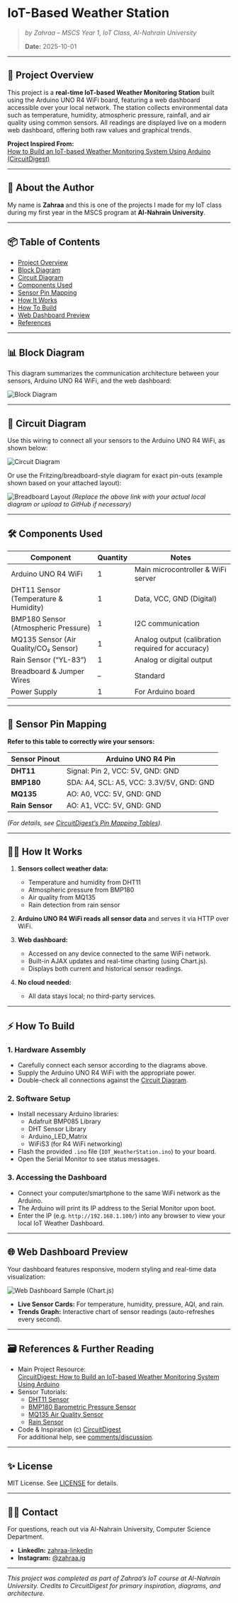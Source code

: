 # IoT-Based Weather Station
> *by Zahraa – MSCS Year 1, IoT Class, Al-Nahrain University*
> 
> **Date:** 2025-10-01

---

## 📡 Project Overview

This project is a **real-time IoT-based Weather Monitoring Station** built using the Arduino UNO R4 WiFi board, featuring a web dashboard accessible over your local network. The station collects environmental data such as temperature, humidity, atmospheric pressure, rainfall, and air quality using common sensors. All readings are displayed live on a modern web dashboard, offering both raw values and graphical trends.

**Project Inspired From:**  
[How to Build an IoT-based Weather Monitoring System Using Arduino (CircuitDigest)](https://circuitdigest.com/microcontroller-projects/how-to-build-an-iot-based-weather-monitoring-system-using-arduino)

---

## 🏫 About the Author

My name is **Zahraa** and this is one of the projects I made for my IoT class during my first year in the MSCS program at **Al-Nahrain University**.

---

## 📦 Table of Contents

- [Project Overview](#project-overview)
- [Block Diagram](#block-diagram)
- [Circuit Diagram](#circuit-diagram)
- [Components Used](#components-used)
- [Sensor Pin Mapping](#sensor-pin-mapping)
- [How It Works](#how-it-works)
- [How To Build](#how-to-build)
- [Web Dashboard Preview](#web-dashboard-preview)
- [References](#references)

---

## 📊 Block Diagram

This diagram summarizes the communication architecture between your sensors, Arduino UNO R4 WiFi, and the web dashboard:

![Block Diagram](https://circuitdigest.com/sites/default/files/inlineimages/iot-weather-monitoring-system-using-arduino-uno-block-diagram.png)

---

## 🔌 Circuit Diagram

Use this wiring to connect all your sensors to the Arduino UNO R4 WiFi, as shown below:

![Circuit Diagram](https://circuitdigest.com/sites/default/files/inlineimages/iot-weather-monitoring-system-using-arduino-circuit-diagram.png)

Or use the Fritzing/breadboard-style diagram for exact pin-outs (example shown based on your attached layout):

![Breadboard Layout](https://user-images.githubusercontent.com/yourusername/image/breadboard_layout.png)
*(Replace the above link with your actual local diagram or upload to GitHub if necessary)*

---

## 🛠️ Components Used

| Component                                | Quantity | Notes                                             |
|-------------------------------------------|----------|---------------------------------------------------|
| Arduino UNO R4 WiFi                      | 1        | Main microcontroller & WiFi server                |
| DHT11 Sensor (Temperature & Humidity)     | 1        | Data, VCC, GND (Digital)                          |
| BMP180 Sensor (Atmospheric Pressure)      | 1        | I2C communication                                 |
| MQ135 Sensor (Air Quality/CO₂ Sensor)     | 1        | Analog output (calibration required for accuracy) |
| Rain Sensor (“YL-83”)                     | 1        | Analog or digital output                          |
| Breadboard & Jumper Wires                 | –        | Standard                                            |
| Power Supply                              | 1        | For Arduino board                                 |

---

## 📍 Sensor Pin Mapping

**Refer to this table to correctly wire your sensors:**

| Sensor Pinout       | Arduino UNO R4 Pin                |
|---------------------|-----------------------------------|
| **DHT11**           | Signal: Pin 2, VCC: 5V, GND: GND  |
| **BMP180**          | SDA: A4, SCL: A5, VCC: 3.3V/5V, GND: GND |
| **MQ135**           | AO: A0, VCC: 5V, GND: GND         |
| **Rain Sensor**     | AO: A1, VCC: 5V, GND: GND         |

*(For details, see [CircuitDigest’s Pin Mapping Tables](https://circuitdigest.com/microcontroller-projects/how-to-build-an-iot-based-weather-monitoring-system-using-arduino#hardware-pinout)).*

---

## 🧑‍💻 How It Works

1. **Sensors collect weather data:**  
   - Temperature and humidity from DHT11  
   - Atmospheric pressure from BMP180  
   - Air quality from MQ135  
   - Rain detection from rain sensor

2. **Arduino UNO R4 WiFi reads all sensor data** and serves it via HTTP over WiFi.

3. **Web dashboard:**  
   - Accessed on any device connected to the same WiFi network.
   - Built-in AJAX updates and real-time charting (using Chart.js).
   - Displays both current and historical sensor readings.

4. **No cloud needed:**  
   - All data stays local; no third-party services.

---

## ⚡ How To Build

### 1. Hardware Assembly

- Carefully connect each sensor according to the diagrams above.
- Supply the Arduino UNO R4 WiFi with the appropriate power.
- Double-check all connections against the [Circuit Diagram](#circuit-diagram).

### 2. Software Setup

- Install necessary Arduino libraries:
  - Adafruit BMP085 Library
  - DHT Sensor Library
  - Arduino_LED_Matrix
  - WiFiS3 (for R4 WiFi networking)
- Flash the provided `.ino` file (`IOT_WeatherStation.ino`) to your board.
- Open the Serial Monitor to see status messages.

### 3. Accessing the Dashboard

- Connect your computer/smartphone to the same WiFi network as the Arduino.
- The Arduino will print its IP address to the Serial Monitor upon boot.
- Enter the IP (e.g. `http://192.168.1.100/`) into any browser to view your local IoT Weather Dashboard.

---

## 🌐 Web Dashboard Preview

Your dashboard features responsive, modern styling and real-time data visualization:

![Web Dashboard Sample (Chart.js)](https://circuitdigest.com/sites/default/files/inlineimages/arduino-weather-dashboard-html-chart-js-code-sample.png)

- **Live Sensor Cards:** For temperature, humidity, pressure, AQI, and rain.
- **Trends Graph:** Interactive chart of sensor readings (auto-refreshes every second).

---

## 🗃️ References & Further Reading

- Main Project Resource:  
  [CircuitDigest: How to Build an IoT-based Weather Monitoring System Using Arduino](https://circuitdigest.com/microcontroller-projects/how-to-build-an-iot-based-weather-monitoring-system-using-arduino)
- Sensor Tutorials:  
  - [DHT11 Sensor](https://circuitdigest.com/microcontroller-projects/interfacing-dht11-sensor-with-arduino-to-measure-temperature-and-humidity)  
  - [BMP180 Barometric Pressure Sensor](https://circuitdigest.com/microcontroller-projects/interfacing-bmp180-barometric-pressure-sensor-with-arduino-uno)  
  - [MQ135 Air Quality Sensor](https://circuitdigest.com/microcontroller-projects/interfacing-mq135-gas-sensor-with-arduino-to-measure-air-quality)  
  - [Rain Sensor](https://circuitdigest.com/microcontroller-projects/rain-sensor-module-interfacing-with-arduino-uno)
- Code & Inspiration (c) [CircuitDigest](https://circuitdigest.com/)  
  For additional help, see [comments/discussion](https://circuitdigest.com/microcontroller-projects/how-to-build-an-iot-based-weather-monitoring-system-using-arduino#comment-form).

---

## ✨ License

MIT License. See [LICENSE](./LICENSE) for details.

---

## 🙋‍♂️ Contact

For questions, reach out via Al-Nahrain University, Computer Science Department.

- **LinkedIn:** [zahraa-linkedin](https://www.linkedin.com/in/zahraa-linkedin)  
- **Instagram:** [@zahraa.ig](https://www.instagram.com/zahraa.ig)

---

*This project was completed as part of Zahraa’s IoT course at Al-Nahrain University. Credits to CircuitDigest for primary inspiration, diagrams, and architecture.*
